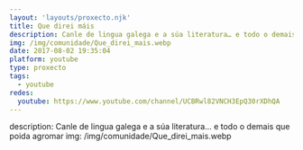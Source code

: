```yaml
---
layout: 'layouts/proxecto.njk'
title: Que direi máis
description: Canle de lingua galega e a súa literatura… e todo o demais que poida agromar
img: /img/comunidade/Que_direi_mais.webp
date: 2017-08-02 19:35:04
platform: youtube
type: proxecto
tags:
  - youtube
redes:
  youtube: https://www.youtube.com/channel/UCBRwl82VNCH3EpQ30rXDhQA
---
```

description: Canle de lingua galega e a súa literatura… e todo o demais que poida agromar
img: /img/comunidade/Que_direi_mais.webp
